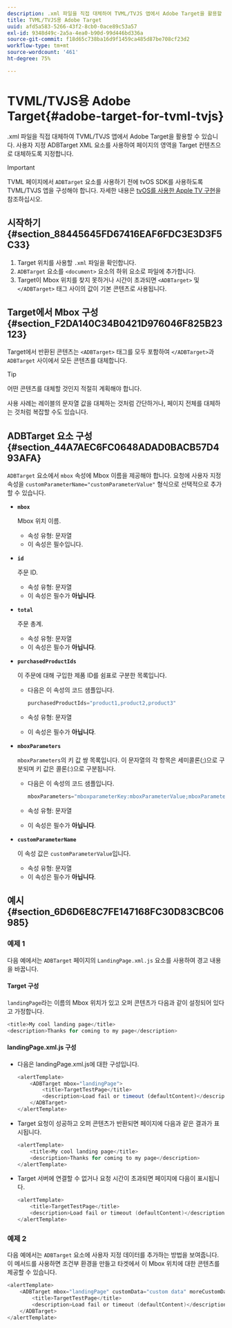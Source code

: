 ```yaml
---
description: .xml 파일을 직접 대체하여 TVML/TVJS 앱에서 Adobe Target을 활용할 수 있습니다. 사용자 지정 ADBTarget XML 요소를 사용하여 페이지의 영역을 Target 컨텐츠으로 대체하도록 지정합니다.
title: TVML/TVJS용 Adobe Target
uuid: afd5a583-5266-43f2-8cb0-0ace89c53a57
exl-id: 9348d49c-2a5a-4ea0-b90d-99d446bd336a
source-git-commit: f18d65c738ba16d9f1459ca485d87be708cf23d2
workflow-type: tm+mt
source-wordcount: '461'
ht-degree: 75%

---
```


# TVML/TVJS용 Adobe Target{#adobe-target-for-tvml-tvjs}

.xml 파일을 직접 대체하여 TVML/TVJS 앱에서 Adobe Target을 활용할 수 있습니다. 사용자 지정 ADBTarget XML 요소를 사용하여 페이지의 영역을 Target 컨텐츠으로 대체하도록 지정합니다.

>[!IMPORTANT]
>
>TVML 페이지에서 `ADBTarget` 요소를 사용하기 전에 tvOS SDK를 사용하도록 TVML/TVJS 앱을 구성해야 합니다. 자세한 내용은 [tvOS를 사용한 Apple TV 구현](/help/ios/apple-tv-implementation-tvos/apple-tv-implementation-tvos.md)을 참조하십시오.

## 시작하기 {#section_88445645FD67416EAF6FDC3E3D3F5C33}

1. Target 위치를 사용할 `.xml` 파일을 확인합니다.
1. `ADBTarget` 요소를 `<document>` 요소의 하위 요소로 파일에 추가합니다.
1. Target이 Mbox 위치를 찾지 못하거나 시간이 초과되면 `<ADBTarget>` 및 `</ADBTarget>` 태그 사이의 값이 기본 콘텐츠로 사용됩니다.

## Target에서 Mbox 구성 {#section_F2DA140C34B0421D976046F825B23123}

Target에서 반환된 콘텐츠는 `<ADBTarget>` 태그를 모두 포함하여 `</ADBTarget>`과 `ADBTarget` 사이에서 모든 콘텐츠를 대체합니다.

>[!TIP]
>
>어떤 콘텐츠를 대체할 것인지 적절히 계획해야 합니다.

사용 사례는 레이블의 문자열 값을 대체하는 것처럼 간단하거나, 페이지 전체를 대체하는 것처럼 복잡할 수도 있습니다.

## ADBTarget 요소 구성 {#section_44A7AEC6FC0648ADAD0BACB57D493AFA}

`ADBTarget` 요소에서 `mbox` 속성에 Mbox 이름을 제공해야 합니다. 요청에 사용자 지정 속성을 `customParameterName="customParameterValue"` 형식으로 선택적으로 추가할 수 있습니다.

* **`mbox`**

   Mbox 위치 이름.

   * 속성 유형: 문자열
   * 이 속성은 필수입니다.

* **`id`**

   주문 ID.

   * 속성 유형: 문자열
   * 이 속성은 필수가 **아닙니다**.

* **`total`**

   주문 총계.

   * 속성 유형: 문자열
   * 이 속성은 필수가 **아닙니다**.

* **`purchasedProductIds`**

   이 주문에 대해 구입한 제품 ID를 쉼표로 구분한 목록입니다.

   * 다음은 이 속성의 코드 샘플입니다.


      ```objective-c
      purchasedProductIds="product1,product2,product3" 
      ```

   * 속성 유형: 문자열
   * 이 속성은 필수가 **아닙니다**.

* **`mboxParameters`**

   `mboxParameters`의 키 값 쌍 목록입니다. 이 문자열의 각 항목은 세미콜론(;)으로 구분되며 키 값은 콜론(:)으로 구분됩니다.

   * 다음은 이 속성의 코드 샘플입니다.

      ```objective-c
      mboxParameters="mboxparameterKey:mboxParameterValue;mboxParameterKey1:mboxParameterValue1;mboxParameterKey2:mboxParameterValue2"
      ```

   * 속성 유형: 문자열
   * 이 속성은 필수가 **아닙니다**.

* **`customParameterName`**

   이 속성 값은 `customParameterValue`입니다.

   * 속성 유형: 문자열
   * 이 속성은 필수가 **아닙니다**.


## 예시 {#section_6D6D6E8C7FE147168FC30D83CBC06985}

### 예제 1

다음 예에서는 `ADBTarget` 페이지의 `LandingPage.xml.js` 요소를 사용하여 경고 내용을 바꿉니다.

#### Target 구성

`landingPage`라는 이름의 Mbox 위치가 있고 오퍼 콘텐츠가 다음과 같이 설정되어 있다고 가정합니다.

```objective-c
<title>My cool landing page</title> 
<description>Thanks for coming to my page</description> 
```

#### landingPage.xml.js 구성

* 다음은 landingPage.xml.js에 대한 구성입니다.

   ```js
   <alertTemplate> 
       <ADBTarget mbox="landingPage">  
           <title>TargetTestPage</title> 
           <description>Load fail or timeout (defaultContent)</description> 
       </ADBTarget>  
   </alertTemplate> 
   ```

* Target 요청이 성공하고 오퍼 콘텐츠가 반환되면 페이지에 다음과 같은 결과가 표시됩니다.

   ```objective-c
   <alertTemplate> 
       <title>My cool landing page</title> 
       <description>Thanks for coming to my page</description> 
   </alertTemplate>
   ```

* Target 서버에 연결할 수 없거나 요청 시간이 초과되면 페이지에 다음이 표시됩니다.

   ```objective-c
   <alertTemplate> 
       <title>TargetTestPage</title> 
       <description>Load fail or timeout (defaultContent)</description> 
   </alertTemplate>
   ```

### 예제 2

다음 예에서는 `ADBTarget` 요소에 사용자 지정 데이터를 추가하는 방법을 보여줍니다. 이 메서드를 사용하면 조건부 환경을 만들고 타겟에서 이 Mbox 위치에 대한 콘텐츠를 제공할 수 있습니다.

```objective-c
<alertTemplate> 
    <ADBTarget mbox="landingPage" customData="custom data" moreCustomData="more custom data"> 
        <title>TargetTestPage</title> 
        <description>Load fail or timeout (defaultContent)</description> 
    </ADBTarget>  
</alertTemplate>
```

